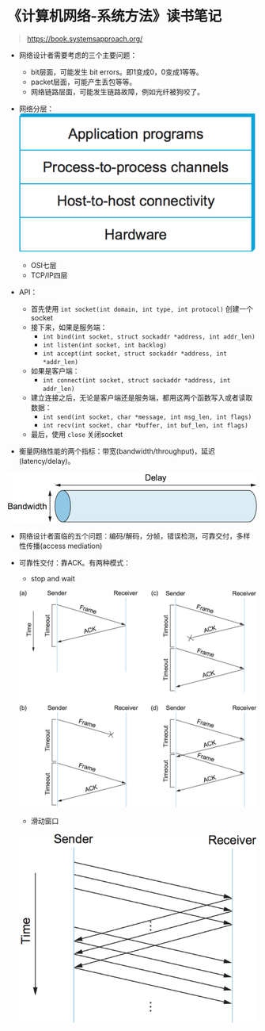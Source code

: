 # 《计算机网络-系统方法》读书笔记

> https://book.systemsapproach.org/

- 网络设计者需要考虑的三个主要问题：
    - bit层面，可能发生 bit errors。即1变成0，0变成1等等。
    - packet层面，可能产生丢包等等。
    - 网络链路层面，可能发生链路故障，例如光纤被狗咬了。

- 网络分层：
![layered network system](./img/layered_network_system.png)
    - OSI七层
    - TCP/IP四层

- API：
    - 首先使用 `int socket(int domain, int type, int protocol)` 创建一个socket
    - 接下来，如果是服务端：
        - `int bind(int socket, struct sockaddr *address, int addr_len)`
        - `int listen(int socket, int backlog)`
        - `int accept(int socket, struct sockaddr *address, int *addr_len)`
    - 如果是客户端：
        - `int connect(int socket, struct sockaddr *address, int addr_len)`
    - 建立连接之后，无论是客户端还是服务端，都用这两个函数写入或者读取数据：
        - `int send(int socket, char *message, int msg_len, int flags)`
        - `int recv(int socket, char *buffer, int buf_len, int flags)`
    - 最后，使用 `close` 关闭socket

- 衡量网络性能的两个指标：带宽(bandwidth/throughput)，延迟(latency/delay)。

![network performance](./img/network_performance.png)

- 网络设计者面临的五个问题：编码/解码，分帧，错误检测，可靠交付，多样性传播(access mediation)

- 可靠性交付：靠ACK。有两种模式：
    - stop and wait

    ![stop and wait](./img/stop_and_wait.png)

    - 滑动窗口

    ![sliding window](./img/sliding_window.png)
